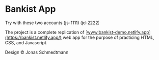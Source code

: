 # Bankist App
 
Try with these two accounts (js-1111) (jd-2222)

The project is a complete replication of [www.bankist-demo.netlify.app](https://bankist.netlify.app/) web app for the purpose of practicing HTML, CSS, and Javascript.

Design © Jonas Schmedtmann
